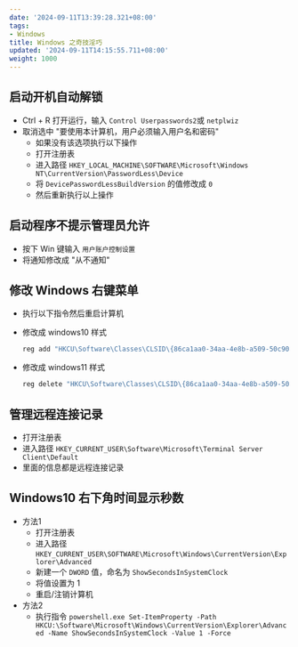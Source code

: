 ```yaml
---
date: '2024-09-11T13:39:28.321+08:00'
tags:
- Windows
title: Windows 之奇技淫巧
updated: '2024-09-11T14:15:55.711+08:00'
weight: 1000
---
```

## 启动开机自动解锁

- Ctrl + R 打开运行，输入 `Control Userpasswords2`或 `netplwiz`
- 取消选中 "要使用本计算机，用户必须输入用户名和密码"
  - 如果没有该选项执行以下操作
  - 打开注册表
  - 进入路径 `HKEY_LOCAL_MACHINE\SOFTWARE\Microsoft\Windows NT\CurrentVersion\PasswordLess\Device`
  - 将 `DevicePasswordLessBuildVersion` 的值修改成 `0`
  - 然后重新执行以上操作

## 启动程序不提示管理员允许

* 按下 Win 键输入 `用户账户控制设置`
* 将通知修改成 "从不通知"

## 修改 Windows 右键菜单

- 执行以下指令然后重启计算机
- 修改成 windows10 样式

  ```bash
  reg add "HKCU\Software\Classes\CLSID\{86ca1aa0-34aa-4e8b-a509-50c905bae2a2}\InprocServer32" /f /ve
  ```
- 修改成 windows11 样式

  ```bash
  reg delete "HKCU\Software\Classes\CLSID\{86ca1aa0-34aa-4e8b-a509-50c905bae2a2}\InprocServer32" /va /f
  ```

## 管理远程连接记录

- 打开注册表
- 进入路径 `HKEY_CURRENT_USER\Software\Microsoft\Terminal Server Client\Default`
- 里面的信息都是远程连接记录

## Windows10 右下角时间显示秒数

- 方法1
  - 打开注册表
  - 进入路径 `HKEY_CURRENT_USER\SOFTWARE\Microsoft\Windows\CurrentVersion\Explorer\Advanced`
  - 新建一个 `DWORD` 值，命名为 `ShowSecondsInSystemClock`
  - 将值设置为 1
  - 重启/注销计算机
- 方法2
  - 执行指令 `powershell.exe Set-ItemProperty -Path HKCU:\Software\Microsoft\Windows\CurrentVersion\Explorer\Advanced -Name ShowSecondsInSystemClock -Value 1 -Force`

